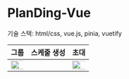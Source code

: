# PlanDing-Vue

기술 스택: html/css, vue.js, pinia, vuetify 


|                   그룹                |                    스케줄 생성                 |                          초대                       |
| :----------------------------------------------------------: | :----------------------------------------------------------: | :----------------------------------------------------------: |
| <img src="https://github.com/user-attachments/assets/bfaf1530-0cdd-445a-8516-7d019f1c7711"  width=120%> | | <img src="https://github.com/user-attachments/assets/e2ca8264-065d-464f-a78c-189ba88f9251" width=120%> 



